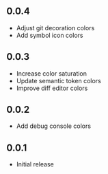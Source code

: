 ## 0.0.4
- Adjust git decoration colors
- Add symbol icon colors

## 0.0.3
- Increase color saturation
- Update semantic token colors
- Improve diff editor colors

## 0.0.2
- Add debug console colors

## 0.0.1
- Initial release

